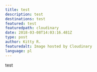 ```yaml
---
title: test
description: test
destinations: test
featured: test
featuredpath: cloudinary
date: 2018-03-08T14:03:16.481Z
type: post
author: Kitty R.
featuredalt: Image hosted by Cloudinary
language: pl
---
```

test
